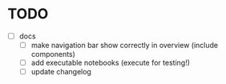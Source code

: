 # TODO

- [ ] docs
    - [ ] make navigation bar show correctly in overview (include components)
    - [ ] add executable notebooks (execute for testing!)
    - [ ] update changelog
